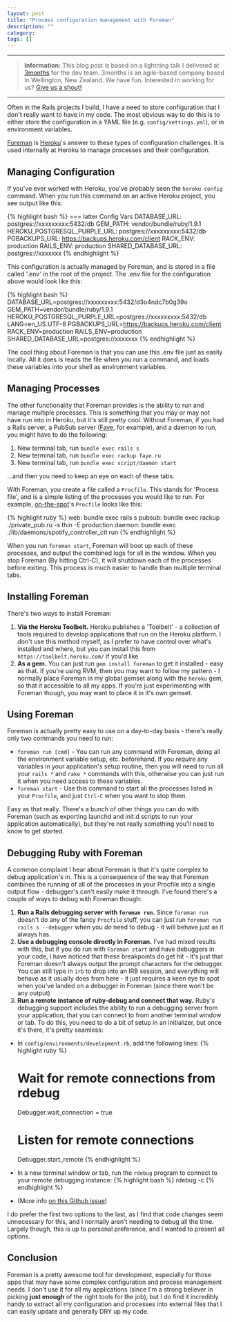 ```yaml
---
layout: post
title: "Process configuration management with Foreman"
description: ""
category: 
tags: []
---
```


---

> **Information:**
> This blog post is based on a lightning talk I delivered
> at [3months](http://3months.com) for the dev team. 3months is an agile-based company based in Wellington, New Zealand. We have fun. Interested in working for us? [Give us a shout!](http://www.3months.com/working-for-us/)

---

Often in the Rails projects I build, I have a need to store configuration that I don't really want to have in my code. The most obvious way to do this is to either store the configuration in a YAML file (e.g. `config/settings.yml`), or in environment variables.

[Foreman](http://rubygems.org/gems/foreman) is [Heroku](http://heroku.com)'s answer to these types of configuration challenges. It is used internally at Heroku to manage processes and their configuration.

## Managing Configuration

If you've ever worked with Heroku, you've probably seen the `heroku config` command. When you run this command on an active Heroku project, you see output like this:

{% highlight bash %}
=== latter Config Vars
DATABASE_URL:                 postgres://xxxxxxxxx:5432/db
GEM_PATH:                     vendor/bundle/ruby/1.9.1
HEROKU_POSTGRESQL_PURPLE_URL: postgres://xxxxxxxxx:5432/db
PGBACKUPS_URL:                https://backups.heroku.com/client
RACK_ENV:                     production
RAILS_ENV:                    production
SHARED_DATABASE_URL:          postgres://xxxxxxx
{% endhighlight %}

This configuration is actually managed by Foreman, and is stored in a file called '.env' in the root of the project. The .env file for the configuration above would look like this:

{% highlight bash %}
DATABASE_URL=postgres://xxxxxxxxx:5432/d3o4ndc7b0g39o
GEM_PATH=vendor/bundle/ruby/1.9.1
HEROKU_POSTGRESQL_PURPLE_URL=postgres://xxxxxxxxx:5432/db
LANG=en_US.UTF-8
PGBACKUPS_URL=https://backups.heroku.com/client
RACK_ENV=production
RAILS_ENV=production
SHARED_DATABASE_URL=postgres://xxxxxxx
{% endhighlight %}

The cool thing about Foreman is that you can use this .env file just as easily locally. All it does is reads the file when you run a command, and loads these variables into your shell as environment variables. 

## Managing Processes

The other functionality that Foreman provides is the ability to run and manage multiple processes. This is something that you may or may not have run into in Heroku, but it's still pretty cool. Without Foreman, if you had a Rails server, a PubSub server ([Faye](http://faye.jcoglan.com/), for example), and a daemon to run, you might have to do the following:

1. New terminal tab, run `bundle exec rails s`
2. New terminal tab, run `bundle exec rackup faye.ru`
3. New terminal tab, run `bundle exec script/daemon start`

…and then you need to keep an eye on each of these tabs.

With Foreman, you create a file called a `Procfile`. This stands for 'Process file', and is a simple listing of the processes you would like to run. For example, [on-the-spot](https://github.com/joshmcarthur/on-the-spot)'s `Procfile` looks like this:

{% highlight ruby %}
web: bundle exec rails s 
pubsub: bundle exec rackup ./private_pub.ru -s thin -E production
daemon: bundle exec ./lib/daemons/spotify_controller_ctl run
{% endhighlight %}

When you run `foreman start`, Foreman will boot up each of these processes, and output the combined logs for all in the window. When you stop Foreman (By hitting Ctrl-C), it will shutdown each of the processes before exiting. This process is much easier to handle than multiple terminal tabs.

## Installing Foreman

There's two ways to install Foreman:

1. **Via the Heroku Toolbelt.** Heroku publishes a 'Toolbelt' - a collection of tools required to develop applications that run on the Heroku platform. I don't use this method myself, as I prefer to have control over what's installed and where, but you can install this from `https://toolbelt.heroku.com/` if you'd like
2. **As a gem.** You can just run `gem install foreman` to get it installed - easy as that. If you're using RVM, then you may want to follow my pattern - I normally place Foreman in my global gemset along with the `heroku` gem, so that it accessible to all my apps. If you're just experimenting with Foreman though, you may want to place it in it's own gemset.

## Using Foreman

Foreman is actually pretty easy to use on a day-to-day basis - there's really only two commands you need to run:

* `foreman run [cmd]` - You can run any command with Foreman, doing all the environment variable setup, etc. beforehand. If you _require_ any variables in your application's setup routine, then you will need to run all your `rails *` and `rake *` commands with this, otherwise you can just run it when you need access to these variables.
* `foreman start` - Use this command to start all the processes listed in your `Procfile`, and just `Ctrl-C` when you want to stop them. 

Easy as that really. There's a bunch of other things you can do with Foreman (such as exporting launchd and init.d scripts to run your application automatically), but they're not really something you'll need to know to get started.


## Debugging Ruby with Foreman

A common complaint I hear about Foreman is that it's quite complex to debug application's in. This is a consequence of the way that Foreman combines the running of all of the processes in your Procfile into a single output flow - debugger's can't easily make it through. I've found there's a couple of ways to debug with Foreman though:

1. **Run a Rails debugging server with `foreman run`.** Since `foreman run` doesn't do any of the fancy `Procfile` stuff, you can just run `foreman run rails s --debugger` when you _do_ need to debug - it will behave just as it always has.
2. **Use a debugging console directly in Foreman.** I've had mixed results with this, but if you do run with `Foreman start` and have debuggers in your code, I have noticed that these breakpoints do get hit - it's just that Foreman doesn't always output the prompt characters for the debugger. You can still type in `irb` to drop into an IRB session, and everything will behave as it usually does from here - it just requires a keen eye to spot when you've landed on a debugger in Foreman (since there won't be any output)
3. **Run a remote instance of ruby-debug and connect that way.** Ruby's debugging support includes the ability to run a debugging server from your application, that you can connect to from another terminal window or tab. To do this, you need to do a bit of setup in an initializer, but once it's there, it's pretty seamless:
 * In `config/environments/development.rb`, add the following lines:
  {% highlight ruby %}
    # Wait for remote connections from rdebug
    Debugger.wait_connection = true
    
    # Listen for remote connections
	Debugger.start_remote
{% endhighlight %}
* In a new terminal window or tab, run the `rdebug` program to connect to your remote debugging instance: 
 	{% highlight bash %}
 	rdebug -c
 	{% endhighlight %}
* (More info [on this Github issue](https://github.com/ddollar/foreman/issues/58))
 	

I do prefer the first two options to the last, as I find that code changes seem unnecessary for this, and I normally aren't needing to debug all the time. Largely though, this is up to personal preference, and I wanted to present all options.

## Conclusion

Foreman is a pretty awesome tool for development, especially for those apps that may have some complex configuration and process management needs. I don't use it for all my applications (since I'm a strong believer in picking **just enough** of the right tools for the job), but I do find it incredibly handy to extract all my configuration and processes into external files that I can easily update and generally DRY up my code.





